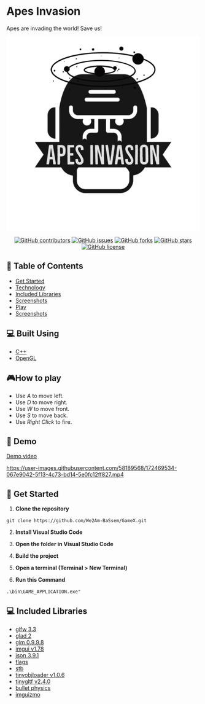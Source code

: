 # Apes Invasion

Apes are invading the world! Save us!


![Intro](assets/textures/Apes_Invasion.png "Intro")

<div align="center">
  
[![GitHub contributors](https://img.shields.io/github/contributors/We2Am-BaSsem/GameX)](https://github.com/Eagle-Hunting-Game/contributors)
[![GitHub issues](https://img.shields.io/github/issues/We2Am-BaSsem/GameX)](https://github.com/We2Am-BaSsem/GameX/issues)
[![GitHub forks](https://img.shields.io/github/forks/We2Am-BaSsem/GameX)](https://github.com/We2Am-BaSsem/GameX/network)
[![GitHub stars](https://img.shields.io/github/stars/We2Am-BaSsem/GameX)](https://github.com/We2Am-BaSsem/GameX/stargazers)
[![GitHub license](https://img.shields.io/github/license/We2Am-BaSsem/GameX)](https://github.com/We2Am-BaSsem/GameX/blob/master/LICENSE)

</div>

## 📝 Table of Contents

- [Get Started](#Install)
- [Technology](#tech)
- [Included Libraries](#IncludedLibraries)
- [Screenshots](#Screenshots)
- [Play](#play)
- [Screenshots](#Screenshots)

## 💻 Built Using <a name = "tech"></a>
- [C++]()
- [OpenGL](https://www.opengl.org/)
## 🎮How to play<a name = "play"></a>
- Use *A* to move left.
- Use *D* to move right.
- Use *W* to move front.
- Use *S* to move back.
- Use *Right Click* to fire.

## 🎥 Demo <a name = "demo"></a>

[Demo video](https://youtu.be/R9aRxzWgib8)


https://user-images.githubusercontent.com/58189568/172469534-067e9042-5f13-4c73-bd14-5e0fc12ff827.mp4



## 🏁 Get Started <a name = "Install"></a>
1. **Clone the repository**
```
git clone https://github.com/We2Am-BaSsem/GameX.git
```
2. **Install Visual Studio Code**

3. **Open the folder in Visual Studio Code**

4. **Build the project**

5. **Open a terminal (Terminal > New Terminal)**

6. **Run this Command**
```
.\bin\GAME_APPLICATION.exe"
```

## 💻 Included Libraries <a name = "IncludedLibraries"></a>

- [glfw 3.3](https://github.com/glfw/glfw)
- [glad 2](https://github.com/Dav1dde/glad/tree/glad2)
- [glm 0.9.9.8](https://github.com/g-truc/glm)
- [imgui v1.78](https://github.com/ocornut/imgui)
- [json 3.9.1](https://github.com/nlohmann/json)
- [flags](https://github.com/sailormoon/flags)
- [stb](https://github.com/nothings/stb)
- [tinyobjloader v1.0.6](https://github.com/tinyobjloader/tinyobjloader)
- [tinygltf v2.4.0](https://github.com/syoyo/tinygltf)
- [bullet physics](https://github.com/bulletphysics/bullet3)
- [imguizmo](https://github.com/CedricGuillemet/ImGuizmo)




